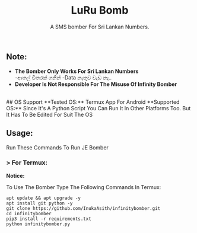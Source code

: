 <h1 align="center">LuRu Bomb</h1>
<p align="center">A SMS bomber For Sri Lankan Numbers.</p><br>

## Note:
- **The Bomber Only Works For Sri Lankan Numbers** <br>
-ආතල් විතරක් ගනින්
-Data නැතුව වැඩ නෑ..<br>
- **Developer Is Not Responsible For The Misuse Of Infinity Bomber**
<br>
## OS Support
**Tested OS:**
Termux App For Android
**Supported OS:**
Since It's A Python Script You Can Run It In Other Platforms Too. But It Has To Be Edited For Suit The OS

## Usage:

Run These Commands To Run JE Bomber

### > For Termux:

**Notice:** 

To Use The Bomber Type The Following Commands In Termux:
```
apt update && apt upgrade -y
apt install git python -y
git clone https://github.com/InukaAsith/infinitybomber.git
cd infinitybomber
pip3 install -r requirements.txt
python infinitybomber.py
```

